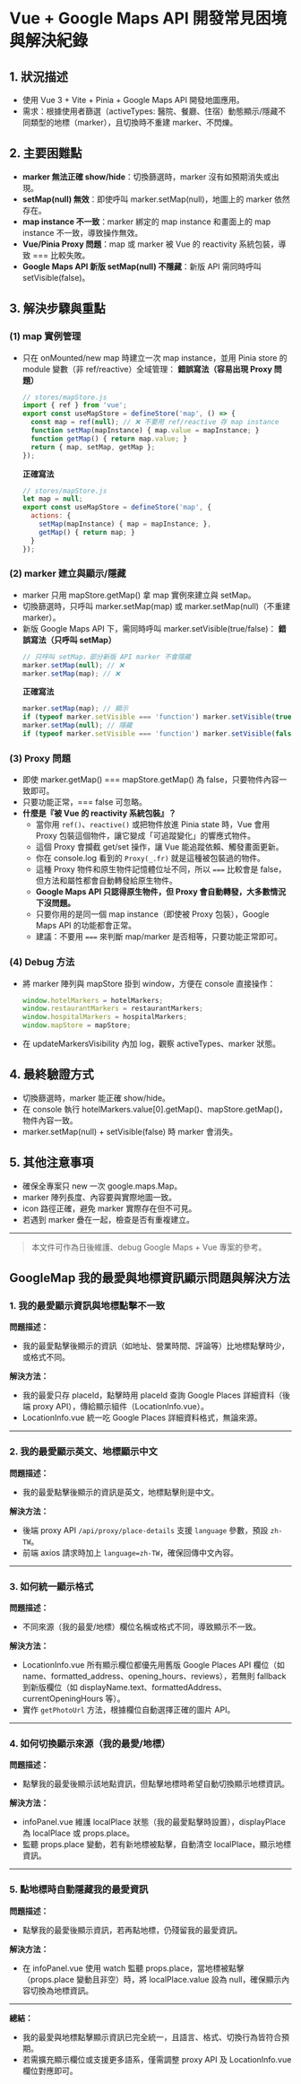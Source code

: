 # Vue + Google Maps API 開發常見困境與解決紀錄

## 1. 狀況描述
- 使用 Vue 3 + Vite + Pinia + Google Maps API 開發地圖應用。
- 需求：根據使用者篩選（activeTypes: 醫院、餐廳、住宿）動態顯示/隱藏不同類型的地標（marker），且切換時不重建 marker、不閃爍。

## 2. 主要困難點
- **marker 無法正確 show/hide**：切換篩選時，marker 沒有如預期消失或出現。
- **setMap(null) 無效**：即使呼叫 marker.setMap(null)，地圖上的 marker 依然存在。
- **map instance 不一致**：marker 綁定的 map instance 和畫面上的 map instance 不一致，導致操作無效。
- **Vue/Pinia Proxy 問題**：map 或 marker 被 Vue 的 reactivity 系統包裝，導致 === 比較失敗。
- **Google Maps API 新版 setMap(null) 不隱藏**：新版 API 需同時呼叫 setVisible(false)。

## 3. 解決步驟與重點

### (1) map 實例管理
- 只在 onMounted/new map 時建立一次 map instance，並用 Pinia store 的 module 變數（非 ref/reactive）全域管理：
  **錯誤寫法（容易出現 Proxy 問題）**
  ```js
  // stores/mapStore.js
  import { ref } from 'vue';
  export const useMapStore = defineStore('map', () => {
    const map = ref(null); // ❌ 不要用 ref/reactive 存 map instance
    function setMap(mapInstance) { map.value = mapInstance; }
    function getMap() { return map.value; }
    return { map, setMap, getMap };
  });
  ```
  **正確寫法**
  ```js
  // stores/mapStore.js
  let map = null;
  export const useMapStore = defineStore('map', {
    actions: {
      setMap(mapInstance) { map = mapInstance; },
      getMap() { return map; }
    }
  });
  ```

### (2) marker 建立與顯示/隱藏
- marker 只用 mapStore.getMap() 拿 map 實例來建立與 setMap。
- 切換篩選時，只呼叫 marker.setMap(map) 或 marker.setMap(null)（不重建 marker）。
- 新版 Google Maps API 下，需同時呼叫 marker.setVisible(true/false)：
  **錯誤寫法（只呼叫 setMap）**
  ```js
  // 只呼叫 setMap，部分新版 API marker 不會隱藏
  marker.setMap(null); // ❌
  marker.setMap(map); // ❌
  ```
  **正確寫法**
  ```js
  marker.setMap(map); // 顯示
  if (typeof marker.setVisible === 'function') marker.setVisible(true);
  marker.setMap(null); // 隱藏
  if (typeof marker.setVisible === 'function') marker.setVisible(false);
  ```

### (3) Proxy 問題
- 即使 marker.getMap() === mapStore.getMap() 為 false，只要物件內容一致即可。
- 只要功能正常，=== false 可忽略。
- **什麼是『被 Vue 的 reactivity 系統包裝』？**
  - 當你用 `ref()`、`reactive()` 或把物件放進 Pinia state 時，Vue 會用 Proxy 包裝這個物件，讓它變成「可追蹤變化」的響應式物件。
  - 這個 Proxy 會攔截 get/set 操作，讓 Vue 能追蹤依賴、觸發畫面更新。
  - 你在 console.log 看到的 `Proxy(_.fr)` 就是這種被包裝過的物件。
  - 這種 Proxy 物件和原生物件記憶體位址不同，所以 `===` 比較會是 false，但方法和屬性都會自動轉發給原生物件。
  - **Google Maps API 只認得原生物件，但 Proxy 會自動轉發，大多數情況下沒問題。**
  - 只要你用的是同一個 map instance（即使被 Proxy 包裝），Google Maps API 的功能都會正常。
  - 建議：不要用 `===` 來判斷 map/marker 是否相等，只要功能正常即可。

### (4) Debug 方法
- 將 marker 陣列與 mapStore 掛到 window，方便在 console 直接操作：
  ```js
  window.hotelMarkers = hotelMarkers;
  window.restaurantMarkers = restaurantMarkers;
  window.hospitalMarkers = hospitalMarkers;
  window.mapStore = mapStore;
  ```
- 在 updateMarkersVisibility 內加 log，觀察 activeTypes、marker 狀態。

## 4. 最終驗證方式
- 切換篩選時，marker 能正確 show/hide。
- 在 console 執行 hotelMarkers.value[0].getMap()、mapStore.getMap()，物件內容一致。
- marker.setMap(null) + setVisible(false) 時 marker 會消失。

## 5. 其他注意事項
- 確保全專案只 new 一次 google.maps.Map。
- marker 陣列長度、內容要與實際地圖一致。
- icon 路徑正確，避免 marker 實際存在但不可見。
- 若遇到 marker 疊在一起，檢查是否有重複建立。

---

> 本文件可作為日後維護、debug Google Maps + Vue 專案的參考。 

## GoogleMap 我的最愛與地標資訊顯示問題與解決方法

### 1. 我的最愛顯示資訊與地標點擊不一致
**問題描述：**
- 我的最愛點擊後顯示的資訊（如地址、營業時間、評論等）比地標點擊時少，或格式不同。

**解決方法：**
- 我的最愛只存 placeId，點擊時用 placeId 查詢 Google Places 詳細資料（後端 proxy API），傳給顯示組件（LocationInfo.vue）。
- LocationInfo.vue 統一吃 Google Places 詳細資料格式，無論來源。

---

### 2. 我的最愛顯示英文、地標顯示中文
**問題描述：**
- 我的最愛點擊後顯示的資訊是英文，地標點擊則是中文。

**解決方法：**
- 後端 proxy API `/api/proxy/place-details` 支援 `language` 參數，預設 `zh-TW`。
- 前端 axios 請求時加上 `language=zh-TW`，確保回傳中文內容。

---

### 3. 如何統一顯示格式
**問題描述：**
- 不同來源（我的最愛/地標）欄位名稱或格式不同，導致顯示不一致。

**解決方法：**
- LocationInfo.vue 所有顯示欄位都優先用舊版 Google Places API 欄位（如 name、formatted_address、opening_hours、reviews），若無則 fallback 到新版欄位（如 displayName.text、formattedAddress、currentOpeningHours 等）。
- 實作 `getPhotoUrl` 方法，根據欄位自動選擇正確的圖片 API。

---

### 4. 如何切換顯示來源（我的最愛/地標）
**問題描述：**
- 點擊我的最愛後顯示該地點資訊，但點擊地標時希望自動切換顯示地標資訊。

**解決方法：**
- infoPanel.vue 維護 localPlace 狀態（我的最愛點擊時設置），displayPlace 為 localPlace 或 props.place。
- 監聽 props.place 變動，若有新地標被點擊，自動清空 localPlace，顯示地標資訊。

---

### 5. 點地標時自動隱藏我的最愛資訊
**問題描述：**
- 點擊我的最愛後顯示資訊，若再點地標，仍殘留我的最愛資訊。

**解決方法：**
- 在 infoPanel.vue 使用 watch 監聽 props.place，當地標被點擊（props.place 變動且非空）時，將 localPlace.value 設為 null，確保顯示內容切換為地標資訊。

---

**總結：**
- 我的最愛與地標點擊顯示資訊已完全統一，且語言、格式、切換行為皆符合預期。
- 若需擴充顯示欄位或支援更多語系，僅需調整 proxy API 及 LocationInfo.vue 欄位對應即可。 